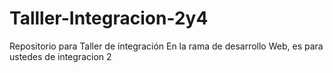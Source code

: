 # Talller-Integracion-2y4
Repositorio para Taller de integración
En la rama de desarrollo Web, es para ustedes de integracion 2
